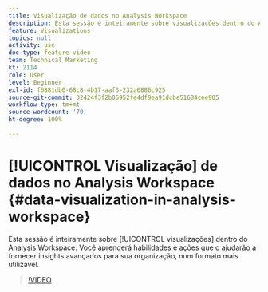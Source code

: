 ```yaml
---
title: Visualização de dados no Analysis Workspace
description: Esta sessão é inteiramente sobre visualizações dentro do Analysis Workspace. Você aprenderá habilidades e ações que o ajudarão a fornecer insights avançados para sua organização, num formato mais utilizável.
feature: Visualizations
topics: null
activity: use
doc-type: feature video
team: Technical Marketing
kt: 2114
role: User
level: Beginner
exl-id: f6881db0-68c8-4b17-aaf3-232a6886c925
source-git-commit: 32424f3f2b05952fe4df9ea91dcbe51684cee905
workflow-type: tm+mt
source-wordcount: '70'
ht-degree: 100%

---
```


# [!UICONTROL Visualização] de dados no Analysis Workspace {#data-visualization-in-analysis-workspace}

Esta sessão é inteiramente sobre [!UICONTROL visualizações] dentro do Analysis Workspace. Você aprenderá habilidades e ações que o ajudarão a fornecer insights avançados para sua organização, num formato mais utilizável.

>[!VIDEO](https://video.tv.adobe.com/v/25036/?quality=12)
